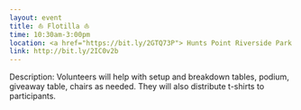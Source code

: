 ```yaml
---
layout: event
title: ⛵ Flotilla ⛵
time: 10:30am-3:00pm
location: <a href="https://bit.ly/2GTQ73P"> Hunts Point Riverside Park </a>, Manhattan
link: http://bit.ly/2IC0v2b
---
```

Description: Volunteers will help with setup and breakdown tables, podium, giveaway table, chairs as needed. They will also distribute t-shirts to participants.
